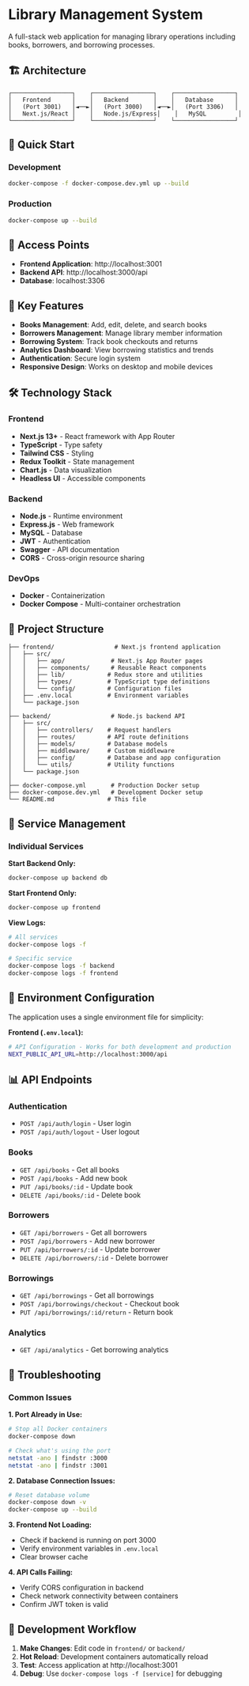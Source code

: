 # Library Management System

A full-stack web application for managing library operations including books, borrowers, and borrowing processes.

## 🏗️ Architecture

```
┌─────────────────┐    ┌─────────────────┐    ┌─────────────────┐
│   Frontend      │    │   Backend       │    │   Database      │
│   (Port 3001)   │◄──►│   (Port 3000)   │◄──►│   (Port 3306)   │
│   Next.js/React │    │   Node.js/Express│    │   MySQL         │
└─────────────────┘    └─────────────────┘    └─────────────────┘
```

## 🚀 Quick Start

### Development
```bash
docker-compose -f docker-compose.dev.yml up --build
```

### Production
```bash
docker-compose up --build
```

## 📱 Access Points

- **Frontend Application**: http://localhost:3001
- **Backend API**: http://localhost:3000/api
- **Database**: localhost:3306

## 🔧 Key Features

- **Books Management**: Add, edit, delete, and search books
- **Borrowers Management**: Manage library member information
- **Borrowing System**: Track book checkouts and returns
- **Analytics Dashboard**: View borrowing statistics and trends
- **Authentication**: Secure login system
- **Responsive Design**: Works on desktop and mobile devices

## 🛠️ Technology Stack

### Frontend
- **Next.js 13+** - React framework with App Router
- **TypeScript** - Type safety
- **Tailwind CSS** - Styling
- **Redux Toolkit** - State management
- **Chart.js** - Data visualization
- **Headless UI** - Accessible components

### Backend
- **Node.js** - Runtime environment
- **Express.js** - Web framework
- **MySQL** - Database
- **JWT** - Authentication
- **Swagger** - API documentation
- **CORS** - Cross-origin resource sharing

### DevOps
- **Docker** - Containerization
- **Docker Compose** - Multi-container orchestration

## 📁 Project Structure

```
├── frontend/                 # Next.js frontend application
│   ├── src/
│   │   ├── app/             # Next.js App Router pages
│   │   ├── components/      # Reusable React components
│   │   ├── lib/            # Redux store and utilities
│   │   ├── types/          # TypeScript type definitions
│   │   └── config/         # Configuration files
│   ├── .env.local          # Environment variables
│   └── package.json
│
├── backend/                 # Node.js backend API
│   ├── src/
│   │   ├── controllers/    # Request handlers
│   │   ├── routes/         # API route definitions
│   │   ├── models/         # Database models
│   │   ├── middleware/     # Custom middleware
│   │   ├── config/         # Database and app configuration
│   │   └── utils/          # Utility functions
│   └── package.json
│
├── docker-compose.yml       # Production Docker setup
├── docker-compose.dev.yml   # Development Docker setup
└── README.md               # This file
```

## 🔄 Service Management

### Individual Services

**Start Backend Only:**
```bash
docker-compose up backend db
```

**Start Frontend Only:**
```bash
docker-compose up frontend
```

**View Logs:**
```bash
# All services
docker-compose logs -f

# Specific service
docker-compose logs -f backend
docker-compose logs -f frontend
```


## 🔐 Environment Configuration

The application uses a single environment file for simplicity:

**Frontend (`.env.local`):**
```bash
# API Configuration - Works for both development and production
NEXT_PUBLIC_API_URL=http://localhost:3000/api
```

## 📊 API Endpoints

### Authentication
- `POST /api/auth/login` - User login
- `POST /api/auth/logout` - User logout

### Books
- `GET /api/books` - Get all books
- `POST /api/books` - Add new book
- `PUT /api/books/:id` - Update book
- `DELETE /api/books/:id` - Delete book

### Borrowers
- `GET /api/borrowers` - Get all borrowers
- `POST /api/borrowers` - Add new borrower
- `PUT /api/borrowers/:id` - Update borrower
- `DELETE /api/borrowers/:id` - Delete borrower

### Borrowings
- `GET /api/borrowings` - Get all borrowings
- `POST /api/borrowings/checkout` - Checkout book
- `PUT /api/borrowings/:id/return` - Return book

### Analytics
- `GET /api/analytics` - Get borrowing analytics

## 🚨 Troubleshooting

### Common Issues

**1. Port Already in Use:**
```bash
# Stop all Docker containers
docker-compose down

# Check what's using the port
netstat -ano | findstr :3000
netstat -ano | findstr :3001
```

**2. Database Connection Issues:**
```bash
# Reset database volume
docker-compose down -v
docker-compose up --build
```

**3. Frontend Not Loading:**
- Check if backend is running on port 3000
- Verify environment variables in `.env.local`
- Clear browser cache

**4. API Calls Failing:**
- Verify CORS configuration in backend
- Check network connectivity between containers
- Confirm JWT token is valid

## 🔄 Development Workflow

1. **Make Changes**: Edit code in `frontend/` or `backend/`
2. **Hot Reload**: Development containers automatically reload
3. **Test**: Access application at http://localhost:3001
4. **Debug**: Use `docker-compose logs -f [service]` for debugging



